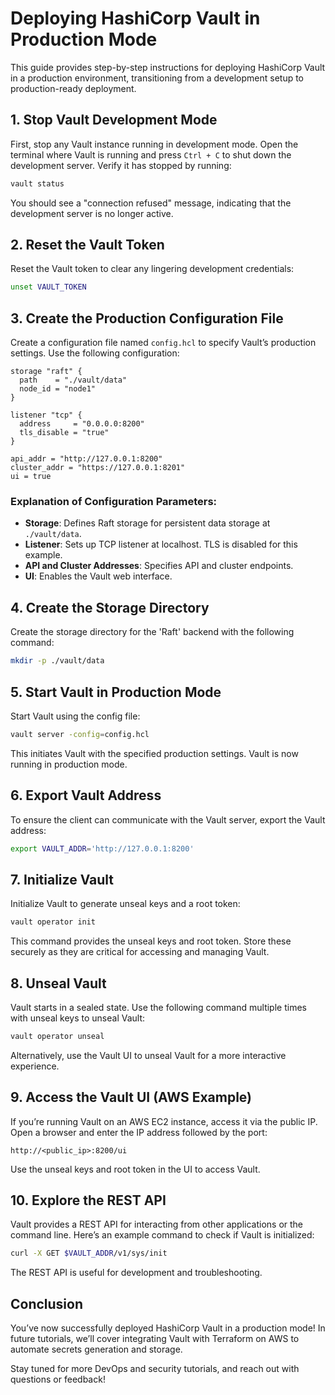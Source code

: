
# Deploying HashiCorp Vault in Production Mode

This guide provides step-by-step instructions for deploying HashiCorp Vault in a production environment, transitioning from a development setup to production-ready deployment.

## 1. Stop Vault Development Mode

First, stop any Vault instance running in development mode. Open the terminal where Vault is running and press `Ctrl + C` to shut down the development server. Verify it has stopped by running:
```bash
vault status
```
You should see a "connection refused" message, indicating that the development server is no longer active.

## 2. Reset the Vault Token

Reset the Vault token to clear any lingering development credentials:
```bash
unset VAULT_TOKEN
```

## 3. Create the Production Configuration File

Create a configuration file named `config.hcl` to specify Vault’s production settings. Use the following configuration:

```hcl
storage "raft" {
  path    = "./vault/data"
  node_id = "node1"
}

listener "tcp" {
  address     = "0.0.0.0:8200"
  tls_disable = "true"
}

api_addr = "http://127.0.0.1:8200"
cluster_addr = "https://127.0.0.1:8201"
ui = true
```
### Explanation of Configuration Parameters:
- **Storage**: Defines Raft storage for persistent data storage at `./vault/data`.
- **Listener**: Sets up TCP listener at localhost. TLS is disabled for this example.
- **API and Cluster Addresses**: Specifies API and cluster endpoints.
- **UI**: Enables the Vault web interface.

## 4. Create the Storage Directory

Create the storage directory for the 'Raft' backend with the following command:

```bash
mkdir -p ./vault/data
```

## 5. Start Vault in Production Mode

Start Vault using the config file:

```bash
vault server -config=config.hcl
```

This initiates Vault with the specified production settings. Vault is now running in production mode.

## 6. Export Vault Address

To ensure the client can communicate with the Vault server, export the Vault address:

```bash
export VAULT_ADDR='http://127.0.0.1:8200'
```

## 7. Initialize Vault

Initialize Vault to generate unseal keys and a root token:

```bash
vault operator init
```

This command provides the unseal keys and root token. Store these securely as they are critical for accessing and managing Vault.

## 8. Unseal Vault

Vault starts in a sealed state. Use the following command multiple times with unseal keys to unseal Vault:

```bash
vault operator unseal
```

Alternatively, use the Vault UI to unseal Vault for a more interactive experience.

## 9. Access the Vault UI (AWS Example)

If you’re running Vault on an AWS EC2 instance, access it via the public IP. Open a browser and enter the IP address followed by the port:

```
http://<public_ip>:8200/ui
```

Use the unseal keys and root token in the UI to access Vault.

## 10. Explore the REST API

Vault provides a REST API for interacting from other applications or the command line. Here’s an example command to check if Vault is initialized:

```bash
curl -X GET $VAULT_ADDR/v1/sys/init
```

The REST API is useful for development and troubleshooting.

## Conclusion

You’ve now successfully deployed HashiCorp Vault in a production mode! In future tutorials, we’ll cover integrating Vault with Terraform on AWS to automate secrets generation and storage.

Stay tuned for more DevOps and security tutorials, and reach out with questions or feedback!
